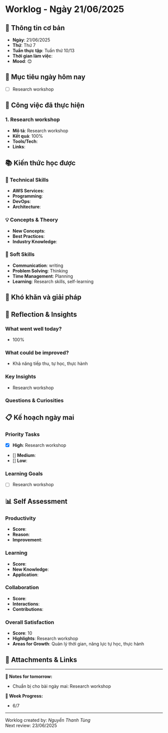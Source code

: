 # Worklog - Ngày 21/06/2025
## 📅 Thông tin cơ bản
- **Ngày**: 21/06/2025
- **Thứ**: Thứ 7
- **Tuần thực tập**: Tuần thứ 10/13
- **Thời gian làm việc**: 
- **Mood**: 😊

## 🎯 Mục tiêu ngày hôm nay
- [ ] Research workshop

## 💼 Công việc đã thực hiện

### 1. Research workshop 
- **Mô tả**: Research workshop
- **Kết quả**: 100%
- **Tools/Tech**: 
- **Links**:

## 📚 Kiến thức học được

### 🔧 Technical Skills
- **AWS Services**:
- **Programming**: 
- **DevOps**: 
- **Architecture**: 

### 💡 Concepts & Theory
- **New Concepts**: 
- **Best Practices**: 
- **Industry Knowledge**: 

### 🤝 Soft Skills
- **Communication**: writing
- **Problem Solving**: Thinking
- **Time Management**: Planning
- **Learning**: Research skills, self-learning

## 🚧 Khó khăn và giải pháp

## 💭 Reflection & Insights

### What went well today?
- 100%

### What could be improved?
- Khả năng tiếp thu, tự học, thực hành

### Key Insights
- Research workshop

### Questions & Curiosities

## 📋 Kế hoạch ngày mai

### Priority Tasks
- [x] **High**: Research workshop
- [] **Medium**: 
- [] **Low**: 

### Learning Goals
- [ ] Research workshop

## 📊 Self Assessment

### Productivity
- **Score**:
- **Reason**: 
- **Improvement**:

### Learning
- **Score**: 
- **New Knowledge**:
- **Application**:

### Collaboration
- **Score**: 
- **Interactions**: 
- **Contributions**: 

### Overall Satisfaction
- **Score**: 10
- **Highlights**: Research workshop
- **Areas for Growth**: Quản lý thời gian, năng lực tự học, thực hành


## 📎 Attachments & Links


---

**📝 Notes for tomorrow:**
- Chuẩn bị cho bài ngày mai: Research workshop

**🎯 Week Progress:**
- 6/7

---
Worklog created by: *Nguyễn Thanh Tùng*  
Next review: 23/06/2025



